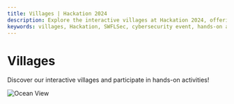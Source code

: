 ```yaml
---
title: Villages | Hackation 2024
description: Explore the interactive villages at Hackation 2024, offering hands-on cybersecurity activities and demonstrations.
keywords: villages, Hackation, SWFLSec, cybersecurity event, hands-on activities
---
```


# Villages

Discover our interactive villages and participate in hands-on activities!

![Ocean View](images/ocean-view.jpg)
